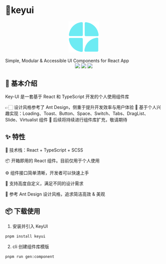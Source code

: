 # 🔑keyui

<p align="center">
<img src="https://github.com/acindm/Key-UI/blob/main/public/favicon.png" style="width:100px;" />
</p>
Simple, Modular & Accessible UI Components for React App

<div align="center">
  <img src="https://img.shields.io/static/v1?label=React&message=v18.0.0&color=blue&style=flat-square"/>
   <img src="https://img.shields.io/static/v1?label=TypeScript&message=v5.7.2&color=blue&style=flat-square"/>
  <img src="https://img.shields.io/static/v1?label=SCSS&message=%0&color=ff69b4&style=flat-square&logoColor=white&labelColor=ff69b4"/>
</div>

## 👀 基本介绍

Key-UI 是一套基于 React 和 TypeScript 开发的个人使用组件库

👉🏻 设计风格参考了 Ant Design，侧重于提升开发效率与用户体验
🥳 基于个人兴趣实现：Loading、Toast、Button、Space、Switch、Tabs、DragList、Slide、Virtualist 组件
🌟 后续将持续进行组件库扩充，敬请期待

<div align="left">
  <h2>✨ 特性</h2>
  <p>🌈 技术栈：React + TypeScript + SCSS</p>
  <p>📦 开箱即用的 React 组件。目前仅用于个人使用</p>
  <p>⚙️ 组件接口简单清晰，开发者可以快速上手</p>
  <p>🤑 支持高度自定义，满足不同的设计需求</p>
  <p>🎨 参考 Ant Design 设计风格，追求简洁高效 & 美观</p>
</div>

## 📦 下载使用

1. 安装并引入 KeyUI

```bash
pnpm install keyui
```

2. cli 创建组件库模版

```bash
pnpm run gen:component
```
